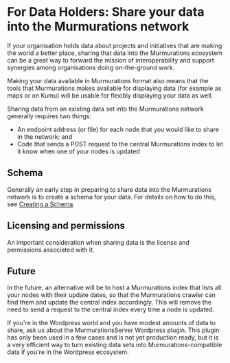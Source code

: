 # For Data Holders: Share your data into the Murmurations network

If your organisation holds data about projects and initiatives that are making the world a better place, sharing that data into the Murmurations ecosystem can be a great way to forward the mission of interoperability and support synergies among organisations doing on-the-ground work.

Making your data available in Murmurations format also means that the tools that Murmurations makes available for displaying data (for example as maps or on Kumu) will be usable for flexibly displaying your data as well.

Sharing data from an existing data set into the Murmurations network generally requires two things:

 - An endpoint address (or file) for each node that you would like to share in the network; and
 - Code that sends a POST request to the central Murmurations index to let it know when one of your nodes is updated

## Schema

Generally an early step in preparing to share data into the Murmurations network is to create a schema for your data. For details on how to do this, see [Creating a Schema](create_a_schema.html).

## Licensing and permissions

An important consideration when sharing data is the license and permissions associated with it.

## Future
In the future, an alternative will be to host a Murmurations index that lists all your nodes with their update dates, so that the Murmurations crawler can find them and update the central index accordingly. This will remove the need to send a request to the central index every time a node is updated.

If you're in the Wordpress world and you have modest amounts of data to share, ask us about the MurmurationsServer Wordpress plugin. This plugin has only been used in a few cases and is not yet production ready, but it is a very efficient way to turn existing data sets into Murmurations-compatible data if you're in the Wordpress ecosystem.
